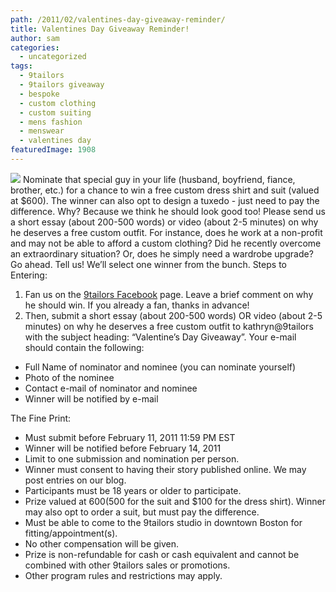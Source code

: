 ```yaml
---
path: /2011/02/valentines-day-giveaway-reminder/
title: Valentines Day Giveaway Reminder!
author: sam
categories: 
  - uncategorized
tags: 
  - 9tailors
  - 9tailors giveaway
  - bespoke
  - custom clothing
  - custom suiting
  - mens fashion
  - menswear
  - valentines day
featuredImage: 1908
---
```

[![](http://3.bp.blogspot.com/_0EoMTGK0FyE/TUwsmNTweiI/AAAAAAAAABw/CGwNxU68VIY/s320/GiveawayFlyer.jpg)](http://3.bp.blogspot.com/_0EoMTGK0FyE/TUwsmNTweiI/AAAAAAAAABw/CGwNxU68VIY/s1600/GiveawayFlyer.jpg) Nominate that special guy in your life (husband, boyfriend, fiance, brother, etc.) for a chance to win a free custom dress shirt and suit (valued at $600). The winner can also opt to design a tuxedo - just need to pay the difference. Why? Because we think he should look good too! Please send us a short essay (about 200-500 words) or video (about 2-5 minutes) on why he deserves a free custom outfit. For instance, does he work at a non-profit and may not be able to afford a custom clothing? Did he recently overcome an extraordinary situation? Or, does he simply need a wardrobe upgrade? Go ahead. Tell us! We’ll select one winner from the bunch. Steps to Entering:

1.  Fan us on the [9tailors Facebook](http://tinyurl.com/4uxnbj9) page. Leave a brief comment on why he should win. If you already a fan, thanks in advance!
2.  Then, submit a short essay (about 200-500 words) OR video (about 2-5 minutes) on why he deserves a free custom outfit to kathryn@9tailors with the subject heading: “Valentine’s Day Giveaway”. Your e-mail should contain the following:

*   Full Name of nominator and nominee (you can nominate yourself)
*   Photo of the nominee
*   Contact e-mail of nominator and nominee
*   Winner will be notified by e-mail

The Fine Print:

*   Must submit before February 11, 2011 11:59 PM EST
*   Winner will be notified before February 14, 2011
*   Limit to one submission and nomination per person.
*   Winner must consent to having their story published online. We may post entries on our blog.
*   Participants must be 18 years or older to participate.
*   Prize valued at $600 ($500 for the suit and $100 for the dress shirt). Winner may also opt to order a suit, but must pay the difference.
*   Must be able to come to the 9tailors studio in downtown Boston for fitting/appointment(s).
*   No other compensation will be given.
*   Prize is non-refundable for cash or cash equivalent and cannot be combined with other 9tailors sales or promotions.
*   Other program rules and restrictions may apply.